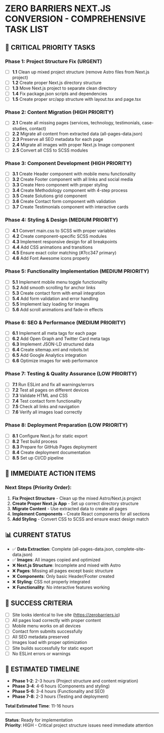# ZERO BARRIERS NEXT.JS CONVERSION - COMPREHENSIVE TASK LIST

## 🚨 CRITICAL PRIORITY TASKS

### **Phase 1: Project Structure Fix (URGENT)**
- [ ] **1.1** Clean up mixed project structure (remove Astro files from Next.js project)
- [ ] **1.2** Create proper Next.js directory structure
- [ ] **1.3** Move Next.js project to separate clean directory
- [ ] **1.4** Fix package.json scripts and dependencies
- [ ] **1.5** Create proper src/app structure with layout.tsx and page.tsx

### **Phase 2: Content Migration (HIGH PRIORITY)**
- [ ] **2.1** Create all missing pages (services, technology, testimonials, case-studies, contact)
- [ ] **2.2** Migrate all content from extracted data (all-pages-data.json)
- [ ] **2.3** Preserve all SEO metadata for each page
- [ ] **2.4** Migrate all images with proper Next.js Image component
- [ ] **2.5** Convert all CSS to SCSS modules

### **Phase 3: Component Development (HIGH PRIORITY)**
- [ ] **3.1** Create Header component with mobile menu functionality
- [ ] **3.2** Create Footer component with all links and social media
- [ ] **3.3** Create Hero component with proper styling
- [ ] **3.4** Create Methodology component with 4-step process
- [ ] **3.5** Create Solutions grid component
- [ ] **3.6** Create Contact form component with validation
- [ ] **3.7** Create Testimonials component with interactive cards

### **Phase 4: Styling & Design (MEDIUM PRIORITY)**
- [ ] **4.1** Convert main.css to SCSS with proper variables
- [ ] **4.2** Create component-specific SCSS modules
- [ ] **4.3** Implement responsive design for all breakpoints
- [ ] **4.4** Add CSS animations and transitions
- [ ] **4.5** Ensure exact color matching (#7cc347 primary)
- [ ] **4.6** Add Font Awesome icons properly

### **Phase 5: Functionality Implementation (MEDIUM PRIORITY)**
- [ ] **5.1** Implement mobile menu toggle functionality
- [ ] **5.2** Add smooth scrolling for anchor links
- [ ] **5.3** Create contact form with email integration
- [ ] **5.4** Add form validation and error handling
- [ ] **5.5** Implement lazy loading for images
- [ ] **5.6** Add scroll animations and fade-in effects

### **Phase 6: SEO & Performance (MEDIUM PRIORITY)**
- [ ] **6.1** Implement all meta tags for each page
- [ ] **6.2** Add Open Graph and Twitter Card meta tags
- [ ] **6.3** Implement JSON-LD structured data
- [ ] **6.4** Create sitemap.xml and robots.txt
- [ ] **6.5** Add Google Analytics integration
- [ ] **6.6** Optimize images for web performance

### **Phase 7: Testing & Quality Assurance (LOW PRIORITY)**
- [ ] **7.1** Run ESLint and fix all warnings/errors
- [ ] **7.2** Test all pages on different devices
- [ ] **7.3** Validate HTML and CSS
- [ ] **7.4** Test contact form functionality
- [ ] **7.5** Check all links and navigation
- [ ] **7.6** Verify all images load correctly

### **Phase 8: Deployment Preparation (LOW PRIORITY)**
- [ ] **8.1** Configure Next.js for static export
- [ ] **8.2** Test build process
- [ ] **8.3** Prepare for GitHub Pages deployment
- [ ] **8.4** Create deployment documentation
- [ ] **8.5** Set up CI/CD pipeline

## 🎯 IMMEDIATE ACTION ITEMS

### **Next Steps (Priority Order):**

1. **Fix Project Structure** - Clean up the mixed Astro/Next.js project
2. **Create Proper Next.js App** - Set up correct directory structure
3. **Migrate Content** - Use extracted data to create all pages
4. **Implement Components** - Create React components for all sections
5. **Add Styling** - Convert CSS to SCSS and ensure exact design match

## 📊 CURRENT STATUS

- ✅ **Data Extraction**: Complete (all-pages-data.json, complete-site-data.json)
- ✅ **Images**: All images copied and optimized
- ❌ **Next.js Structure**: Incomplete and mixed with Astro
- ❌ **Pages**: Missing all pages except basic structure
- ❌ **Components**: Only basic Header/Footer created
- ❌ **Styling**: CSS not properly integrated
- ❌ **Functionality**: No interactive features working

## 🚀 SUCCESS CRITERIA

- [ ] Site looks identical to live site (https://zerobarriers.io)
- [ ] All pages load correctly with proper content
- [ ] Mobile menu works on all devices
- [ ] Contact form submits successfully
- [ ] All SEO metadata preserved
- [ ] Images load with proper optimization
- [ ] Site builds successfully for static export
- [ ] No ESLint errors or warnings

## 📅 ESTIMATED TIMELINE

- **Phase 1-2**: 2-3 hours (Project structure and content migration)
- **Phase 3-4**: 4-6 hours (Components and styling)
- **Phase 5-6**: 3-4 hours (Functionality and SEO)
- **Phase 7-8**: 2-3 hours (Testing and deployment)

**Total Estimated Time**: 11-16 hours

---

**Status**: Ready for implementation  
**Priority**: HIGH - Critical project structure issues need immediate attention



